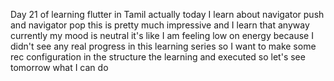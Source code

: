 Day 21 of learning flutter in Tamil 
actually today I learn about navigator push and navigator pop 
this is pretty much impressive and I learn that anyway currently my mood is neutral it's like I am feeling low on energy because I didn't see any real progress in this learning series so I want to make some rec configuration in the structure the learning and executed so let's see tomorrow what I can do